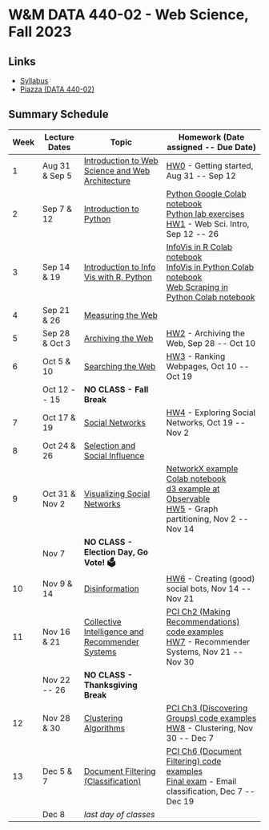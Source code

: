 # W&M DATA 440-02 - Web Science, Fall 2023

## Links

* [Syllabus](syllabus.md)
* [Piazza (DATA 440-02)](https://piazza.com/class/lkigmflhvuh1q7)

## Summary Schedule

|Week |Lecture Dates|Topic|Homework (Date assigned -- Due Date)
|---|---|---|---|
|1| Aug 31 & Sep 5 | [Introduction to Web Science and Web Architecture](https://docs.google.com/presentation/d/1sSNcXMBUJWb-rVbTEvKqFAC2SvJugI8m/)| [HW0](homework/hw0) - Getting started, Aug 31 -- Sep 12
|2| Sep  7 &    12 | [Introduction to Python](https://docs.google.com/presentation/d/1_TcgFerDRT0dZVX98-jMIJBMmV4_IAQg/)                          | [Python Google Colab notebook](https://github.com/anwala/teaching-web-science/blob/main/fall-2022/week-2/data_440_03_f22_mod_02_python.ipynb)<br/>[Python lab exercises](https://github.com/anwala/teaching-web-science/blob/main/fall-2022/week-2/data_440_03_f22_mod_02_lab.ipynb)<br/> [HW1](homework/hw1) - Web Sci. Intro, Sep 12 -- 26
|3| Sep 14 &    19 | [Introduction to Info Vis with R, Python](https://docs.google.com/presentation/d/1pSywHD9i3aVNsWNxtcUfT1E2tP4mgcQv/)         | [InfoVis in R Colab notebook](https://github.com/anwala/teaching-web-science/blob/main/fall-2022/week-3/data_440_03_f22_mod_03_info_vis_r.ipynb)<br/>[InfoVis in Python Colab notebook](https://github.com/anwala/teaching-web-science/blob/main/fall-2022/week-3/data_440_03_f22_mod_03_info_vis_python.ipynb) <br/>[Web Scraping in Python Colab notebook](https://github.com/anwala/teaching-web-science/blob/main/fall-2023/week-3/data_440_02_f23_mod_03_web_scraping_imdb.ipynb) |
|4| Sep 21 &    26 | [Measuring the Web](https://docs.google.com/presentation/d/1R7CKhxlAv_nQtt_xb1HQotqgSxcVDz58/)                               |
|5| Sep 28 & Oct 3 | [Archiving the Web](https://docs.google.com/presentation/d/1lA2gkTJGj9WEqn5lUCmYWc4kaHS_CFfV/)                               | [HW2](homework/hw2) - Archiving the Web, Sep 28 -- Oct 10
|6| Oct 5  &    10 | [Searching the Web](https://docs.google.com/presentation/d/1YFvaT8n-t5G8npk5c3kj31DN4kddMy-W/)                               | [HW3](homework/hw3) - Ranking Webpages, Oct 10 -- Oct 19
| | Oct 12 --   15 | **NO CLASS - Fall Break**                                                                                                    |
|7| Oct 17 &    19 | [Social Networks](https://docs.google.com/presentation/d/1Bey47wfUnBEy4O6j-T2X7y_bT0YNM6CN/)                                 | [HW4](homework/hw4) - Exploring Social Networks, Oct 19 -- Nov 2
|8| Oct 24 &    26 | [Selection and Social Influence](https://docs.google.com/presentation/d/1JQhPER4JA6jpNsboG7DT0J9nurHTRnZY/)                  | 
|9| Oct 31 & Nov 2 | [Visualizing Social Networks](https://docs.google.com/presentation/d/1IUZzjgbVsKWcWKq24FfWM8rtZPQLFutS/)                     | [NetworkX example Colab notebook](https://github.com/anwala/teaching-web-science/blob/main/fall-2022/week-9/data_440_03_f22_mod_09_networkx_example.ipynb)<br/> [d3 example at Observable](https://observablehq.com/@acnwala/force-directed-layout-example-data-440-03-fall-2022) <br/>[HW5](homework/hw5) - Graph partitioning, Nov 2 -- Nov 14
| | Nov 7          | **NO CLASS - Election Day, Go Vote! 🗳️**                                                                                     |
|10|Nov 9 &     14 | [Disinformation](https://docs.google.com/presentation/d/1fuNcIkgFdHVF1ZcihlniD95WbDzKcjdP/)                                  | [HW6](homework/hw6) - Creating (good) social bots, Nov 14 -- Nov 21
|11|Nov 16 &    21 | [Collective Intelligence and Recommender Systems](https://docs.google.com/presentation/d/1v-NjOb3ZFroOWbCMG-gQWQrqj6xKXWmh/) | [PCI Ch2 (Making Recommendations) code examples](https://github.com/anwala/teaching-web-science/blob/main/fall-2022/week-11/data_440_03_f22_mod_11_pci_ch_02.ipynb) <br/> [HW7](homework/hw7) - Recommender Systems, Nov 21 -- Nov 30
| | Nov 22 --   26 | **NO CLASS - Thanksgiving Break**                                                                                            |
|12|Nov 28 &    30 | [Clustering Algorithms](https://docs.google.com/presentation/d/1QK7Of4o0gzYl2e0fSCOXuHlVMNflIUVJ/)                           | [PCI Ch3 (Discovering Groups) code examples](https://github.com/anwala/teaching-web-science/blob/main/fall-2022/week-12/data_440_03_f22_mod_12_pci_ch_03.ipynb) <br/> [HW8](homework/hw8) - Clustering, Nov 30 -- Dec 7
|13|Dec 5 &      7 | [Document Filtering (Classification)](https://docs.google.com/presentation/d/1j7qEgPjPtf7_5iwMDvdbKXdRHSdYzVUW/)             | [PCI Ch6 (Document Filtering) code examples](https://github.com/anwala/teaching-web-science/blob/main/fall-2022/week-13/data_440_03_f22_mod_13_pci_ch_06.ipynb) <br/> [Final exam](homework/hw9) - Email classification, Dec 7 -- Dec 19
|  |Dec 8          | *last day of classes*|
